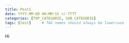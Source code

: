 ```yaml
---
title: Post1
date: YYYY-MM-DD HH:MM:SS +/-TTTT
categories: [TOP_CATEGORIE, SUB_CATEGORIE]
tags: [test]     # TAG names should always be lowercase
---
```


Hi